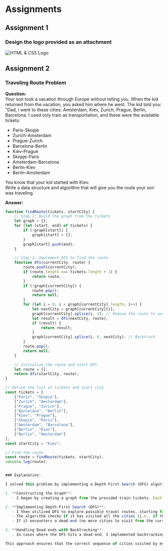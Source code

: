 # Assignments

## Assignment 1
### Design the logo provided as an attachment

![HTML & CSS Logo](/SimplyFI/src/assets/simplyfi.png)

## Assignment 2
### Traveling Route Problem

**Question:**  
Your son took a vacation through Europe without telling you. When the kid returned from the vacation, you asked him where he went. The kid told you: "Dad, I went to these cities: Amsterdam, Kiev, Zurich, Prague, Berlin, Barcelona. I used only train as transportation, and these were the available tickets:
- Paris-Skopje
- Zurich-Amsterdam
- Prague-Zurich
- Barcelona-Berlin
- Kiev-Prague
- Skopje-Paris
- Amsterdam-Barcelona
- Berlin-Kiev
- Berlin-Amsterdam

You know that your kid started with Kiev.  
Write a data structure and algorithm that will give you the route your son was traveling.

**Answer:**

```javascript
function findRoute(tickets, startCity) {
    // Step 1: Build the graph from the tickets
    let graph = {};
    for (let [start, end] of tickets) {
        if (!graph[start]) {
            graph[start] = [];
        }
        graph[start].push(end);
    }

    // Step 2: Implement DFS to find the route
    function dfs(currentCity, route) {
        route.push(currentCity);
        if (route.length === tickets.length + 1) {
            return route;
        }
        if (!graph[currentCity]) {
            route.pop();
            return null;
        }
        for (let i = 0; i < graph[currentCity].length; i++) {
            let nextCity = graph[currentCity][i];
            graph[currentCity].splice(i, 1); // Remove the route to avoid revisiting
            let result = dfs(nextCity, route);
            if (result) {
                return result;
            }
            graph[currentCity].splice(i, 0, nextCity); // Backtrack
        }
        route.pop();
        return null;
    }

    // Initialize the route and start DFS
    let route = [];
    return dfs(startCity, route);
}

// Define the list of tickets and start city
const tickets = [
    ["Paris", "Skopje"],
    ["Zurich", "Amsterdam"],
    ["Prague", "Zurich"],
    ["Barcelona", "Berlin"],
    ["Kiev", "Prague"],
    ["Skopje", "Paris"],
    ["Amsterdam", "Barcelona"],
    ["Berlin", "Kiev"],
    ["Berlin", "Amsterdam"]
];
const startCity = "Kiev";

// Find the route
const route = findRoute(tickets, startCity);
console.log(route);


### Explanation:

I solved this problem by implementing a Depth-First Search (DFS) algorithm.

1. **Constructing the Graph**:
   - I began by creating a graph from the provided train tickets. Each city is treated as a node, and a connection is made to the cities that can be reached directly. This graph is represented as an object where each key is a starting city, and the corresponding value is an array of destination cities.

2. **Implementing Depth-First Search (DFS)**:
   - I then utilized DFS to explore possible travel routes, starting from the specified city, "Kiev". The DFS function pushes each city onto the route as it explores.
   - The algorithm checks if it has visited all the cities (i.e., if the length of the route matches the number of tickets plus one). If so, it returns the route as the solution.
   - If it encounters a dead-end (no more cities to visit from the current one), it removes the last city from the route and continues searching for alternative paths.

3. **Handling Dead-ends with Backtracking**:
   - In cases where the DFS hits a dead-end, I implemented backtracking by removing the last city from the route and reinserting the corresponding connection. This allows the algorithm to explore different paths and eventually find the correct route.

This approach ensures that the correct sequence of cities visited by my son is determined based on the available train tickets.

